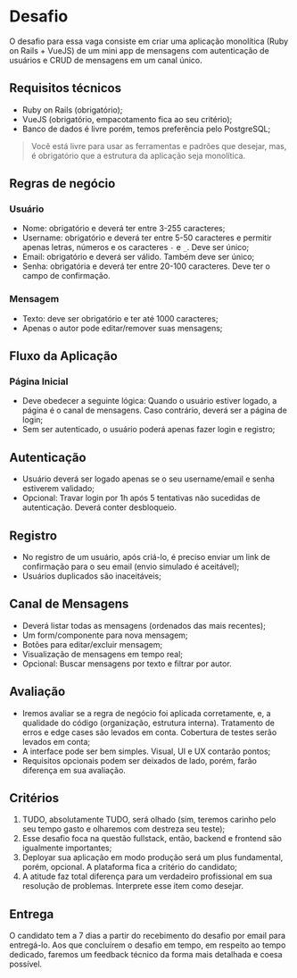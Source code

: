 # Desafio

O desafio para essa vaga consiste em criar uma aplicação monolítica (Ruby on Rails + VueJS) de um mini app de mensagens com autenticação de usuários e CRUD de mensagens em um canal único.

## Requisitos técnicos

- Ruby on Rails (obrigatório);
- VueJS (obrigatório, empacotamento fica ao seu critério);
- Banco de dados é livre porém, temos preferência pelo PostgreSQL;

> Você está livre para usar as ferramentas e padrões que desejar, mas, é obrigatório que a estrutura da aplicação seja monolítica.

## Regras de negócio

### Usuário

- Nome: obrigatório e deverá ter entre 3-255 caracteres;
- Username: obrigatório e deverá ter entre 5-50 caracteres e permitir apenas letras, números e os caracteres `-` e `_`.  Deve ser único;
- Email: obrigatório e deverá ser válido. Também deve ser único;
- Senha: obrigatória e deverá ter entre 20-100 caracteres. Deve ter o campo de confirmação.

### Mensagem

- Texto: deve ser obrigatório e ter até 1000 caracteres;
- Apenas o autor pode editar/remover suas mensagens;

## Fluxo da Aplicação

### Página Inicial

- Deve obedecer a seguinte lógica: Quando o usuário estiver logado, a página é o canal de mensagens. Caso contrário, deverá ser a página de login;
- Sem ser autenticado, o usuário poderá apenas fazer login e registro;

## Autenticação

- Usuário deverá ser logado apenas se o seu username/email e senha estiverem validado;
- Opcional: Travar login por 1h após 5 tentativas não sucedidas de autenticação. Deverá conter desbloqueio.

## Registro

- No registro de um usuário, após criá-lo, é preciso enviar um link de confirmação para o seu email (envio simulado é aceitável);
- Usuários duplicados são inaceitáveis;

## Canal de Mensagens

- Deverá listar todas as mensagens (ordenados das mais recentes);
- Um form/componente para nova mensagem;
- Botões para editar/excluir mensagem;
- Visualização de mensagens em tempo real;
- Opcional: Buscar mensagens por texto e filtrar por autor.

## Avaliação

- Iremos avaliar se a regra de negócio foi aplicada corretamente, e, a qualidade do código (organização, estrutura interna). Tratamento de erros e edge cases são levados em conta. Cobertura de testes serão levados em conta;
- A interface pode ser bem simples. Visual, UI e UX contarão pontos;
- Requisitos opcionais podem ser deixados de lado, porém, farão diferença em sua avaliação.

## Critérios

1. TUDO, absolutamente TUDO, será olhado (sim, teremos carinho pelo seu tempo gasto e olharemos com destreza seu teste);
2. Esse desafio foca na questão fullstack, então, backend e frontend são igualmente importantes;
3. Deployar sua aplicação em modo produção será um plus fundamental, porém, opcional. A plataforma fica a critério do candidato;
4. A atitude faz total diferença para um verdadeiro profissional em sua resolução de problemas. Interprete esse item como desejar.

## Entrega

O candidato tem a 7 dias a partir do recebimento do desafio por email para entregá-lo. Aos que concluírem o desafio em tempo, em respeito ao tempo dedicado, faremos um feedback técnico da forma mais detalhada e coesa possível.